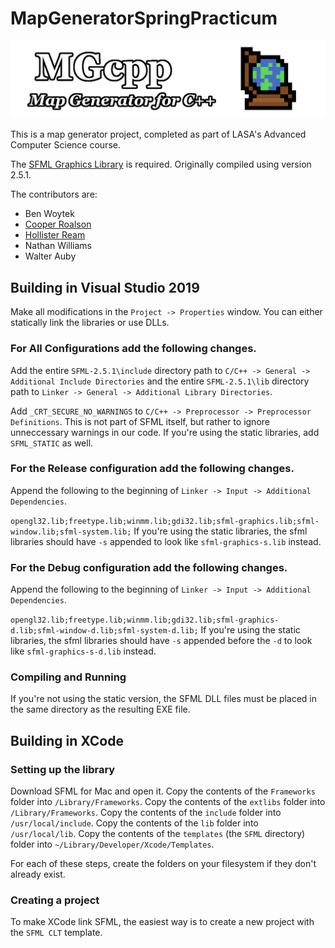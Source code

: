 # MapGeneratorSpringPracticum

![Title Banner](Banner.png)

This is a map generator project, completed as part of LASA's Advanced Computer Science course.

The [SFML Graphics Library](https://www.sfml-dev.org/download.php) is required. Originally compiled using version 2.5.1.

The contributors are:

* Ben Woytek
* [Cooper Roalson](https://github.com/CooperRoalson)
* [Hollister Ream](https://hollikill.net)
* Nathan Williams
* Walter Auby

## Building in Visual Studio 2019

Make all modifications in the `Project -> Properties` window.
You can either statically link the libraries or use DLLs.

### For All Configurations add the following changes.

Add the entire `SFML-2.5.1\include` directory path to `C/C++ -> General -> Additional Include Directories` and the entire `SFML-2.5.1\lib` directory path to `Linker -> General -> Additional Library Directories`.

Add `_CRT_SECURE_NO_WARNINGS` to `C/C++ -> Preprocessor -> Preprocessor Definitions`. This is not part of SFML itself, but rather to ignore unneccessary warnings in our code.
If you're using the static libraries, add `SFML_STATIC` as well.

### For the Release configuration add the following changes.

Append the following to the beginning of `Linker -> Input -> Additional Dependencies`.

`opengl32.lib;freetype.lib;winmm.lib;gdi32.lib;sfml-graphics.lib;sfml-window.lib;sfml-system.lib;`
If you're using the static libraries, the sfml libraries should have `-s` appended to look like `sfml-graphics-s.lib` instead.

### For the Debug configuration add the following changes.

Append the following to the beginning of `Linker -> Input -> Additional Dependencies`.

`opengl32.lib;freetype.lib;winmm.lib;gdi32.lib;sfml-graphics-d.lib;sfml-window-d.lib;sfml-system-d.lib;`
If you're using the static libraries, the sfml libraries should have `-s` appended before the `-d` to look like `sfml-graphics-s-d.lib` instead.

### Compiling and Running

If you're not using the static version, the SFML DLL files must be placed in the same directory as the resulting EXE file.


## Building in XCode

### Setting up the library

Download SFML for Mac and open it.
Copy the contents of the `Frameworks` folder into `/Library/Frameworks`.
Copy the contents of the `extlibs` folder into `/Library/Frameworks`.
Copy the contents of the `include` folder into `/usr/local/include`.
Copy the contents of the `lib` folder into `/usr/local/lib`.
Copy the contents of the `templates` (the `SFML` directory) folder into `~/Library/Developer/Xcode/Templates`.

For each of these steps, create the folders on your filesystem if they don't already exist.

### Creating a project

To make XCode link SFML, the easiest way is to create a new project with the `SFML CLT` template.
